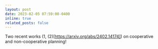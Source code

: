 ```yaml
---
layout: post
date: 2023-02-05 07:59:00-0400
inline: true
related_posts: false
---
```


Two recent works (1, (2)[https://arxiv.org/abs/2402.14174]) on cooperative and non-cooperative planning! 